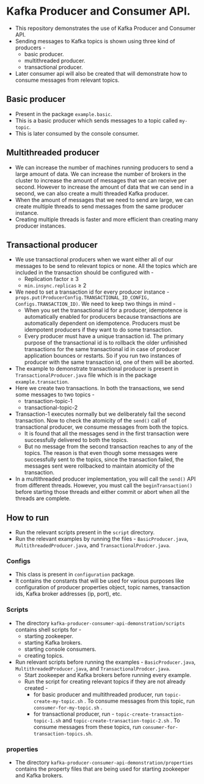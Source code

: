 # Kafka Producer and Consumer API.

- This repository demonstrates the use of Kafka Producer and Consumer API.
- Sending messages to Kafka topics is shown using three kind of producers -
  - basic producer.
  - multithreaded producer.
  - transactional producer.
- Later consumer api will also be created that will demonstrate how to consume messages from relevant topics.

## Basic producer

- Present in the package `example.basic`.
- This is a basic producer which sends messages to a topic called `my-topic`.
- This is later consumed by the console consumer.

## Multithreaded producer

- We can increase the number of machines running producers to send a large amount of data. We can increase the number of brokers in the cluster to increase the amount of messages that we can receive per second. However to increase the amount of data that we can send in a second, we can also create a multi threaded Kafka producer.
- When the amount of messages that we need to send are large, we can create multiple threads to send messages from the same producer instance.
- Creating multiple threads is faster and more efficient than creating many producer instances.

## Transactional producer

- We use transactional producers when we want either all of our messages to be send to relevant topics or none. All the topics which are included in the transaction should be configured with -
  - Replication factor ≥ 3
  - `min.insync.replicas` ≥ 2
- We need to set a transaction id for every producer instance - `props.put(ProducerConfig.TRANSACTIONAL_ID_CONFIG, Configs.TRANSACTION_ID)`. We need to keep two things in mind -
  - When you set the transactional id for a producer, idempotence is automatically enabled for producers because transactions are automatically dependent on idempotence. Producers must be idempotent producers if they want to do some transaction.
  - Every producer must have a unique transaction id. The primary purpose of the transactional id is to rollback the older unfinished transactions for the same transactional id in case of producer application bounces or restarts. So if you run two instances of producer with the same transaction id, one of them will be aborted.
- The example to demonstrate transactional producer is present in `TransactionalProducer.java` file which is in the package `example.transaction`.
- Here we create two transactions. In both the transactions, we send some messages to two topics -
  - transaction-topic-1
  - transactional-topic-2
- Transaction-1 executes normally but we deliberately fail the second transaction. Now to check the atomicity of the `send()` call of transactional producer, we consume messages from both the topics.
  - It is found that all the messages send in the first transaction were successfully delivered to both the topics.
  - But no message from the second transaction reaches to any of the topics. The reason is that even though some messages were successfully sent to the topics, since the transaction failed, the messages sent were rollbacked to maintain atomicity of the transaction.
- In a multithreaded producer implementation, you will call the `send()` API from different threads. However, you must call the `beginTransaction()`  before starting those threads and either commit or abort when all the threads are complete.

## How to run

- Run the relevant scripts present in the `script` directory.
- Run the relevant examples by running the files - `BasicProducer.java`, `MultithreadedProducer.java`, and `TransactionalProdcer.java`.

### Configs

- This class is present in `configuration` package.
- It contains the constants that will be used for various purposes like configuration of producer properties object, topic names, transaction ids, Kafka broker addresses (ip, port), etc.

### Scripts

- The directory `kafka-producer-consumer-api-demonstration/scripts` contains shell scripts for -
  - starting zookeeper.
  - starting Kafka brokers.
  - starting console consumers.
  - creating topics.
- Run relevant scripts before running the examples - `BasicProducer.java`, `MultithreadedProducer.java`, and `TransactionalProdcer.java`.
  - Start zookeeper and Kafka brokers before running every example.
  - Run the script for creating relevant topics if they are not already created -
    - for basic producer and multithreaded producer, run `topic-create-my-topic.sh` . To consume messages from this topic, run `consumer-for-my-topic.sh` .
    - for transactional producer, run - `topic-create-transaction-topic-1.sh` and `topic-create-transaction-topic-2.sh` . To consume messages from these topics, run `consumer-for-transaction-topics.sh`.

### properties
- The directory `kafka-producer-consumer-api-demonstration/properties` contains the property files that are being used for starting zookeeper and Kafka brokers. 